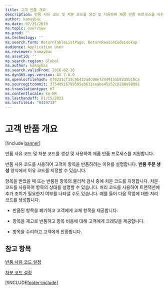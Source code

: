 ```yaml
---
title: 고객 반품 개요
description: 반품 사유 코드 및 처분 코드를 생성 및 사용하여 제품 반품 프로세스를 지원합니다.
author: kamaybac
ms.date: 07/25/2019
ms.topic: overview
ms.prod: ''
ms.technology: ''
ms.search.form: ReturnTableListPage, ReturnReasonCodeLookup
audience: Application User
ms.reviewer: kamaybac
ms.assetid: ''
ms.search.region: Global
ms.author: kamaybac
ms.search.validFrom: 2016-02-28
ms.dyn365.ops.version: AX 7.0.0
ms.openlocfilehash: 0f0231cf33c9b422adc08e7244915ab8235b18ca
ms.sourcegitcommit: 3754d916799595eb611ceabe45a52c6280a98992
ms.translationtype: HT
ms.contentlocale: ko-KR
ms.lasthandoff: 01/15/2022
ms.locfileid: "8449713"
---
```

# <a name="customer-returns-overview"></a>고객 반품 개요

[!include [banner](../includes/banner.md)]


반품 사유 코드 및 처분 코드를 생성 및 사용하여 제품 반품 프로세스를 지원합니다.

반품 사유 코드를 사용하여 고객이 항목을 반품하려는 이유를 설명합니다. **반품 주문 생성** 양식에서 이유 코드를 지정할 수 있습니다.

항목을 받았을 때 또는 반품된 항목의 물리적 검사 중에 처분 코드를 지정합니다. 처분 코드를 사용하여 항목의 상태를 설명할 수 있습니다. 처리 코드를 사용하여 트랜잭션에 추가 조치가 필요한지 여부를 나타낼 수도 있습니다. 예를 들어 다음 작업에 대한 처리 코드를 생성합니다.

  - 반품된 항목을 폐기하고 고객에게 교체 항목을 제공합니다.

  - 항목을 재고로 반품하고 항목 비용에 대해 고객에게 크레딧을 제공합니다.

  - 항목을 수리하고 고객에게 반환합니다.

## <a name="see-also"></a>참고 항목

[반품 사유 코드 설정](set-up-return-reason-code.md)

[처분 코드 설정](set-up-disposition-codes.md)




  




[!INCLUDE[footer-include](../../includes/footer-banner.md)]